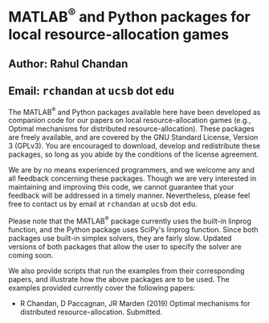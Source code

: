 # MATLAB<sup>®</sup> and Python packages for local resource-allocation games
## Author: Rahul Chandan
## Email: <tt>rchandan</tt> at <tt>ucsb</tt> dot <tt>edu</tt>

The MATLAB<sup>®</sup> and Python packages available here have been developed as companion code for our papers on local resource-allocation games (e.g., Optimal mechanisms for distributed resource-allocation). These packages are freely available, and are covered by the GNU Standard License, Version 3 (GPLv3). You are encouraged to download, develop and redistribute these packages, so long as you abide by the conditions of the license agreement.

We are by no means experienced programmers, and we welcome any and all feedback concerning these packages. Though we are very interested in maintaining and improving this code, we cannot guarantee that your feedback will be addressed in a timely manner. Nevertheless, please feel free to contact us by email at <tt>rchandan</tt> at <tt>ucsb</tt> dot <tt>edu</tt>.

Please note that the MATLAB<sup>®</sup> package currently uses the built-in linprog function, and the Python package uses SciPy's linprog function. Since both packages use built-in simplex solvers, they are fairly slow. Updated versions of both packages that allow the user to specify the solver are coming soon. 

We also provide scripts that run the examples from their corresponding papers, and illustrate how the above packages are to be used. The examples provided currently cover the following papers:

- R Chandan, D Paccagnan, JR Marden (2019) Optimal mechanisms for distributed resource-allocation. Submitted.
